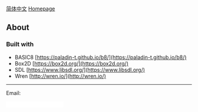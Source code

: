 [简体中文](https://paladin-t.github.io/crft/pages/about_cn)
[Homepage](https://paladin-t.github.io/crft/)

## About

### Built with

* BASIC8 [https://paladin-t.github.io/b8/](https://paladin-t.github.io/b8/)
* Box2D [https://box2d.org/](https://box2d.org/)
* SDL [https://www.libsdl.org/](https://www.libsdl.org/)
* Wren [http://wren.io/](http://wren.io/)

<hr>

Email:

![](imgs/mailto.png)
